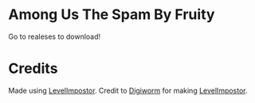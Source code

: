 # Among Us The Spam By Fruity
Go to realeses to download!

# Credits
Made using <a href="https://levelimposter.net">LevelImpostor</a>. Credit to <a href="https://github.com/DigiWorm0">Digiworm</a> for making <a href="https://levelimposter.net">LevelImpostor</a>.
